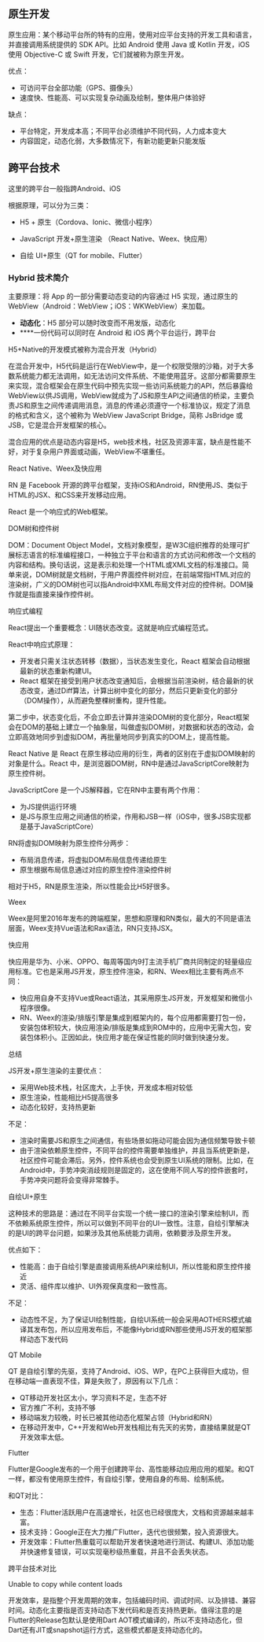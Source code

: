 ## 原生开发

原生应用：某个移动平台所的特有的应用，使用对应平台支持的开发工具和语言，并直接调用系统提供的 SDK API。比如 Android 使用 Java 或 Kotlin 开发，iOS 使用 Objective-C 或 Swift 开发，它们就被称为原生开发。

优点：

-   可访问平台全部功能（GPS、摄像头）
-   速度快、性能高、可以实现复杂动画及绘制，整体用户体验好

缺点：

-   平台特定，开发成本高；不同平台必须维护不同代码，人力成本变大
-   内容固定，动态化弱，大多数情况下，有新功能更新只能发版

## 跨平台技术

这里的跨平台一般指跨Android、iOS

根据原理，可以分为三类：

-   H5 + 原生（Cordova、Ionic、微信小程序）

-   JavaScript 开发+原生渲染 （React Native、Weex、快应用）

-   自绘 UI+原生（QT for mobile、Flutter）

### Hybrid 技术简介

主要原理：将 App 的一部分需要动态变动的内容通过 H5 实现，通过原生的WebView（Android：WebView；iOS：WKWebView）来加载。

-   **动态化**：H5 部分可以随时改变而不用发版，动态化
-   ****一份代码可以同时在  Android 和 iOS 两个平台运行，跨平台

H5+Native的开发模式被称为混合开发（Hybrid）

在混合开发中，H5代码是运行在WebView中，是一个权限受限的沙箱，对于大多数系统能力都无法调用，如无法访问文件系统、不能使用蓝牙。这部分都需要原生来实现，混合框架会在原生代码中预先实现一些访问系统能力的API，然后暴露给WebView以供JS调用，WebView就成为了JS和原生API之间通信的桥梁，主要负责JS和原生之间传递调用消息，消息的传递必须遵守一个标准协议，规定了消息的格式和含义，这个被称为 WebView JavaScript Bridge，简称 JsBridge 或 JSB，它是混合开发框架的核心。

混合应用的优点是动态内容是H5，web技术栈，社区及资源丰富，缺点是性能不好，对于复杂用户界面或动画，WebView不堪重任。

React Native、Weex及快应用

RN 是 Facebook 开源的跨平台框架，支持iOS和Android，RN使用JS、类似于HTML的JSX、和CSS来开发移动应用。

React 是一个响应式的Web框架。

DOM树和控件树

DOM：Document Object Model，文档对象模型，是W3C组织推荐的处理可扩展标志语言的标准编程接口，一种独立于平台和语言的方式访问和修改一个文档的内容和结构。换句话说，这是表示和处理一个HTML或XML文档的标准接口。简单来说，DOM树就是文档树，于用户界面控件树对应，在前端常指HTML对应的渲染树，广义的DOM树也可以指Android中XML布局文件对应的控件树。DOM操作就是指直接来操作控件树。

响应式编程

React提出一个重要概念：UI随状态改变。这就是响应式编程范式。

React中响应式原理：

-   开发者只需关注状态转移（数据），当状态发生变化，React 框架会自动根据最新的状态重新构建UI。
-   React 框架在接受到用户状态改变通知后，会根据当前渲染树，结合最新的状态改变，通过Diff算法，计算出树中变化的部分，然后只更新变化的部分（DOM操作），从而避免整棵树重构，提升性能。

第二步中，状态变化后，不会立即去计算并渲染DOM树的变化部分，React框架会在DOM的基础上建立一个抽象层，叫做虚拟DOM树，对数据和状态的改动，会立即高效地同步到虚拟DOM，再批量地同步到真实的DOM上，提高性能。

React Native 是 React 在原生移动应用的衍生，两者的区别在于虚拟DOM映射的对象是什么。React 中，是浏览器DOM树，RN中是通过JavaScriptCore映射为原生控件树。

JavaScriptCore 是一个JS解释器，它在RN中主要有两个作用：

-   为JS提供运行环境
-   是JS与原生应用之间通信的桥梁，作用和JSB一样（iOS中，很多JSB实现都是基于JavaScriptCore）

RN将虚拟DOM映射为原生控件分两步：

-   布局消息传递，将虚拟DOM布局信息传递给原生
-   原生根据布局信息通过对应的原生控件渲染控件树

相对于H5，RN是原生渲染，所以性能会比H5好很多。

Weex

Weex是阿里2016年发布的跨端框架，思想和原理和RN类似，最大的不同是语法层面，Weex支持Vue语法和Rax语法，RN只支持JSX。

快应用

快应用是华为、小米、OPPO、每周等国内9打主流手机厂商共同制定的轻量级应用标准。它也是采用JS开发，原生控件渲染，和RN、Weex相比主要有两点不同：

-   快应用自身不支持Vue或React语法，其采用原生JS开发，开发框架和微信小程序很像。
-   RN、Weex的渲染/排版引擎是集成到框架内的，每个应用都需要打包一份，安装包体积较大，快应用渲染/排版是集成到ROM中的，应用中无需大包，安装包体积小。正因如此，快应用才能在保证性能的同时做到快速分发。

总结

JS开发+原生渲染的主要优点：

-   采用Web技术栈，社区庞大，上手快，开发成本相对较低
-   原生渲染，性能相比H5提高很多
-   动态化较好，支持热更新

不足：

-   渲染时需要JS和原生之间通信，有些场景如拖动可能会因为通信频繁导致卡顿
-   由于渲染依赖原生控件，不同平台的控件需要单独维护，并且当系统更新是，社区控件可能会滞后。另外，控件系统也会受到原生UI系统的限制。比如，在Android中，手势冲突消歧规则是固定的，这在使用不同人写的控件嵌套时，手势冲突问题将会变得非常棘手。

自绘UI+原生

这种技术的思路是：通过在不同平台实现一个统一接口的渲染引擎来绘制UI，而不依赖系统原生控件，所以可以做到不同平台的UI一致性。注意，自绘引擎解决的是UI的跨平台问题，如果涉及其他系统能力调用，依赖要涉及原生开发。

优点如下：

-   性能高：由于自绘引擎是直接调用系统API来绘制UI，所以性能和原生控件接近
-   灵活、组件库以维护、UI外观保真度和一致性高。

不足：

-   动态性不足，为了保证UI绘制性能，自绘UI系统一般会采用AOTHERS模式编译其发布包，所以应用发布后，不能像Hybrid或RN那些使用JS开发的框架那样动态下发代码

QT Mobile

QT 是自绘引擎的先驱，支持了Android、iOS、WP，在PC上获得巨大成功，但在移动端一直表现不佳，算是失败了，原因有以下几点：

-   QT移动开发社区太小，学习资料不足，生态不好
-   官方推广不利，支持不够
-   移动端发力较晚，时长已被其他动态化框架占领（Hybrid和RN）
-   在移动开发中，C++开发和Web开发栈相比有先天的劣势，直接结果就是QT开发效率太低。

Flutter

Flutter是Google发布的一个用于创建跨平台、高性能移动应用应用的框架。和QT一样，都没有使用原生控件，有自绘引擎，使用自身的布局、绘制系统。

和QT对比：

-   生态：Flutter活跃用户在高速增长，社区也已经很庞大，文档和资源越来越丰富。
-   技术支持：Google正在大力推广Flutter，迭代也很频繁，投入资源很大。
-   开发效率：Flutter热重载可以帮助开发者快速地进行测试、构建UI、添加功能并快速修复错误，可以实现毫秒级热重载，并且不会丢失状态。

跨平台技术对比

Unable to copy while content loads

开发效率，是指整个开发周期的效率，包括编码时间、调试时间、以及排错、兼容时间。动态化主要指是否支持动态下发代码和是否支持热更新。值得注意的是Flutter的Release包默认是使用Dart AOT模式编译的，所以不支持动态化，但Dart还有JIT或snapshot运行方式，这些模式都是支持动态化的。